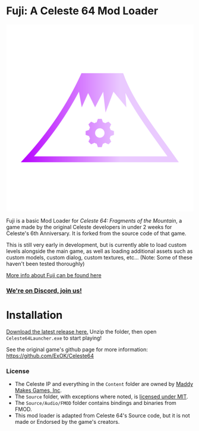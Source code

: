 # Fuji: A Celeste 64 Mod Loader
![Fuji](fuji.png)

Fuji is a basic Mod Loader for *Celeste 64: Fragments of the Mountain*, a game made by the original Celeste developers in under 2 weeks for Celeste's 6th Anniversary. It is forked from the source code of that game.

This is still very early in development, but is currently able to load custom levels alongside the main game, as well as loading additional assets such as custom models, custom dialog, custom textures, etc... (Note: Some of these haven't been tested thoroughly)

[More info about Fuji can be found here](https://fujiapi.github.io/)

### [We're on Discord, join us!](https://discord.gg/9NJcbSyuae)

# Installation
[Download the latest release here.](https://github.com/jasminegamedev/Fuji/releases/latest)
Unzip the folder, then open `Celeste64Launcher.exe` to start playing!

See the original game's github page for more information:
https://github.com/ExOK/Celeste64

### License
 - The Celeste IP and everything in the `Content` folder are owned by [Maddy Makes Games, Inc](https://www.maddymakesgames.com/).
 - The `Source` folder, with exceptions where noted, is [licensed under MIT](Source/License.txt).
 - The `Source/Audio/FMOD` folder contains bindings and binaries from FMOD.
 - This mod loader is adapted from Celeste 64's Source code, but it is not made or Endorsed by the game's creators. 
